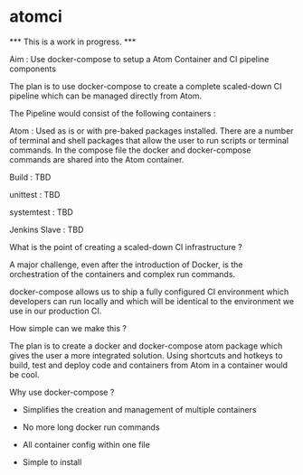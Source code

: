 # atomci

*** This is a work in progress. ***

Aim : Use docker-compose to setup a Atom Container and CI pipeline components

The plan is to use docker-compose to create a complete scaled-down CI pipeline which can be managed directly from Atom.

The Pipeline would consist of the following containers :

Atom : Used as is or with pre-baked packages installed. There are a number of terminal and shell packages that allow the user to run scripts or terminal commands.  In the compose file the docker and docker-compose commands are shared into the Atom container.

Build : TBD

unittest  : TBD

systemtest  : TBD

Jenkins Slave : TBD

 
What is the point of creating a scaled-down CI infrastructure ?

A major challenge, even after the introduction of Docker, is the orchestration of the containers and complex run commands.

docker-compose allows us to ship a fully configured CI environment which developers can run locally and which will be identical to the environment we use in our production CI.

How simple can we make this ?

The plan is to create a docker and docker-compose atom package which gives the user a more integrated solution.  Using shortcuts and hotkeys to build, test and deploy code and containers from Atom in a container would be cool.


Why use docker-compose ?

- Simplifies the creation and management of multiple containers

- No more long docker run commands

- All container config within one file

- Simple to install
